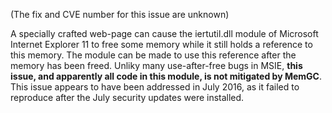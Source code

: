 (The fix and CVE number for this issue are unknown)

A specially crafted web-page can cause the iertutil.dll module of Microsoft
Internet Explorer 11 to free some memory while it still holds a reference to
this memory. The module can be made to use this reference after the memory has
been freed. Unliky many use-after-free bugs in MSIE, **this issue, and
apparently all code in this module, is not mitigated by MemGC**. This issue
appears to have been addressed in July 2016, as it failed to reproduce after
the July security updates were installed.
